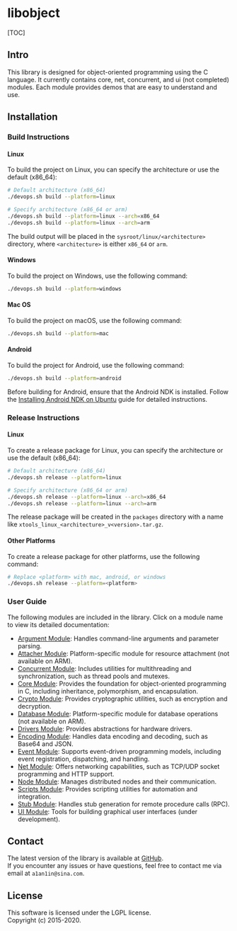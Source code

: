 # libobject

[TOC]

## Intro
This library is designed for object-oriented programming using the C language. It currently contains core, net, concurrent, and ui (not completed) modules. Each module provides demos that are easy to understand and use.

## Installation

### Build Instructions

#### Linux

To build the project on Linux, you can specify the architecture or use the default (x86_64):

```bash
# Default architecture (x86_64)
./devops.sh build --platform=linux

# Specify architecture (x86_64 or arm)
./devops.sh build --platform=linux --arch=x86_64
./devops.sh build --platform=linux --arch=arm
```

The build output will be placed in the `sysroot/linux/<architecture>` directory, where `<architecture>` is either `x86_64` or `arm`.

#### Windows

To build the project on Windows, use the following command:

```bash
./devops.sh build --platform=windows
```

#### Mac OS

To build the project on macOS, use the following command:

```bash
./devops.sh build --platform=mac
```

#### Android

To build the project for Android, use the following command:

```bash
./devops.sh build --platform=android
```

Before building for Android, ensure that the Android NDK is installed. Follow the [Installing Android NDK on Ubuntu](./doc/env/install_android_ndk.md) guide for detailed instructions.

### Release Instructions

#### Linux

To create a release package for Linux, you can specify the architecture or use the default (x86_64):

```bash
# Default architecture (x86_64)
./devops.sh release --platform=linux

# Specify architecture (x86_64 or arm)
./devops.sh release --platform=linux --arch=x86_64
./devops.sh release --platform=linux --arch=arm
```

The release package will be created in the `packages` directory with a name like `xtools_linux_<architecture>_v<version>.tar.gz`.

#### Other Platforms

To create a release package for other platforms, use the following command:

```bash
# Replace <platform> with mac, android, or windows
./devops.sh release --platform=<platform>
```

### User Guide

The following modules are included in the library. Click on a module name to view its detailed documentation:

- [Argument Module](./doc/argument/README.md): Handles command-line arguments and parameter parsing.
- [Attacher Module](./doc/attacher/README.md): Platform-specific module for resource attachment (not available on ARM).
- [Concurrent Module](./doc/concurrent/README.md): Includes utilities for multithreading and synchronization, such as thread pools and mutexes.
- [Core Module](./doc/core/README.md): Provides the foundation for object-oriented programming in C, including inheritance, polymorphism, and encapsulation.
- [Crypto Module](./doc/crypto/README.md): Provides cryptographic utilities, such as encryption and decryption.
- [Database Module](./doc/database/README.md): Platform-specific module for database operations (not available on ARM).
- [Drivers Module](./doc/drivers/README.md): Provides abstractions for hardware drivers.
- [Encoding Module](./doc/encoding/README.md): Handles data encoding and decoding, such as Base64 and JSON.
- [Event Module](./doc/event/README.md): Supports event-driven programming models, including event registration, dispatching, and handling.
- [Net Module](./doc/net/README.md): Offers networking capabilities, such as TCP/UDP socket programming and HTTP support.
- [Node Module](./doc/node/README.md): Manages distributed nodes and their communication.
- [Scripts Module](./doc/scripts/README.md): Provides scripting utilities for automation and integration.
- [Stub Module](./doc/stub/README.md): Handles stub generation for remote procedure calls (RPC).
- [UI Module](./doc/ui/README.md): Tools for building graphical user interfaces (under development).

## Contact
The latest version of the library is available at [GitHub](https://github.com/a1an1in/libobject).  
If you encounter any issues or have questions, feel free to contact me via email at `a1an1in@sina.com`.

## License
This software is licensed under the LGPL license.  
Copyright (c) 2015-2020.
